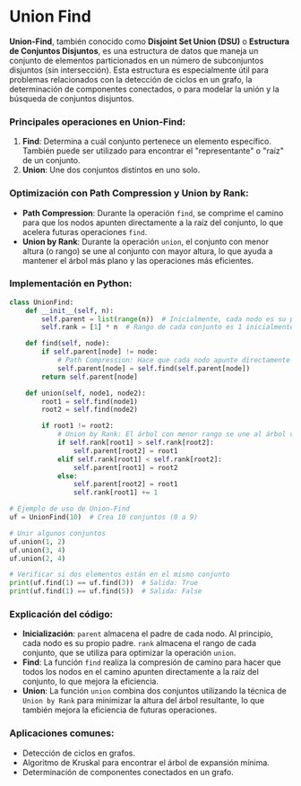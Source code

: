 # Union Find 


**Union-Find**, también conocido como **Disjoint Set Union (DSU)** o **Estructura de Conjuntos Disjuntos**, es una estructura de datos que maneja un conjunto de elementos particionados en un número de subconjuntos disjuntos (sin intersección). Esta estructura es especialmente útil para problemas relacionados con la detección de ciclos en un grafo, la determinación de componentes conectados, o para modelar la unión y la búsqueda de conjuntos disjuntos.

### Principales operaciones en Union-Find:
1. **Find**: Determina a cuál conjunto pertenece un elemento específico. También puede ser utilizado para encontrar el "representante" o "raíz" de un conjunto.
2. **Union**: Une dos conjuntos distintos en uno solo.

### Optimización con Path Compression y Union by Rank:
- **Path Compression**: Durante la operación `find`, se comprime el camino para que los nodos apunten directamente a la raíz del conjunto, lo que acelera futuras operaciones `find`.
- **Union by Rank**: Durante la operación `union`, el conjunto con menor altura (o rango) se une al conjunto con mayor altura, lo que ayuda a mantener el árbol más plano y las operaciones más eficientes.

### Implementación en Python:

```python
class UnionFind:
    def __init__(self, n):
        self.parent = list(range(n))  # Inicialmente, cada nodo es su propio padre
        self.rank = [1] * n  # Rango de cada conjunto es 1 inicialmente

    def find(self, node):
        if self.parent[node] != node:
            # Path Compression: Hace que cada nodo apunte directamente a la raíz
            self.parent[node] = self.find(self.parent[node])
        return self.parent[node]

    def union(self, node1, node2):
        root1 = self.find(node1)
        root2 = self.find(node2)

        if root1 != root2:
            # Union by Rank: El árbol con menor rango se une al árbol con mayor rango
            if self.rank[root1] > self.rank[root2]:
                self.parent[root2] = root1
            elif self.rank[root1] < self.rank[root2]:
                self.parent[root1] = root2
            else:
                self.parent[root2] = root1
                self.rank[root1] += 1

# Ejemplo de uso de Union-Find
uf = UnionFind(10)  # Crea 10 conjuntos (0 a 9)

# Unir algunos conjuntos
uf.union(1, 2)
uf.union(3, 4)
uf.union(2, 4)

# Verificar si dos elementos están en el mismo conjunto
print(uf.find(1) == uf.find(3))  # Salida: True
print(uf.find(1) == uf.find(5))  # Salida: False
```

### Explicación del código:

- **Inicialización**: `parent` almacena el padre de cada nodo. Al principio, cada nodo es su propio padre. `rank` almacena el rango de cada conjunto, que se utiliza para optimizar la operación `union`.
- **Find**: La función `find` realiza la compresión de camino para hacer que todos los nodos en el camino apunten directamente a la raíz del conjunto, lo que mejora la eficiencia.
- **Union**: La función `union` combina dos conjuntos utilizando la técnica de `Union by Rank` para minimizar la altura del árbol resultante, lo que también mejora la eficiencia de futuras operaciones.

### Aplicaciones comunes:
- Detección de ciclos en grafos.
- Algoritmo de Kruskal para encontrar el árbol de expansión mínima.
- Determinación de componentes conectados en un grafo.